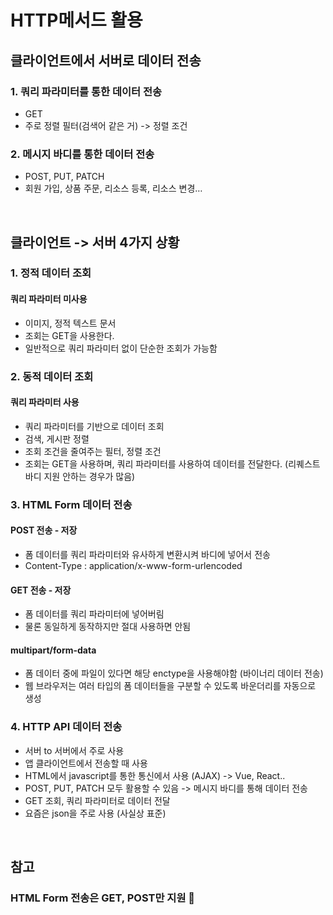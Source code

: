 # HTTP메서드 활용 
## 클라이언트에서 서버로 데이터 전송 
### 1. 쿼리 파라미터를 통한 데이터 전송 
* GET
* 주로 정렬 필터(검색어 같은 거)  -> 정렬 조건  
### 2. 메시지 바디를 통한 데이터 전송 
* POST, PUT, PATCH 
* 회원 가입, 상품 주문, 리소스 등록, 리소스 변경… 

<br/> 

## 클라이언트 -> 서버 4가지 상황 
### 1. 정적 데이터 조회
#### 쿼리 파라미터 미사용 
- 이미지, 정적 텍스트 문서 
- 조회는 GET을 사용한다. 
- 일반적으로 쿼리 파라미터 없이 단순한 조회가 가능함 

### 2. 동적 데이터 조회
#### 쿼리 파라미터 사용 
- 쿼리 파라미터를 기반으로 데이터 조회 
- 검색, 게시판 정렬 
- 조회 조건을 줄여주는 필터, 정렬 조건 
- 조회는 GET을 사용하며, 쿼리 파라미터를 사용하여 데이터를 전달한다.  (리퀘스트 바디 지원 안하는 경우가 많음) 

### 3. HTML Form 데이터 전송 
#### POST 전송 - 저장 
- 폼 데이터를 쿼리 파라미터와 유사하게 변환시켜 바디에 넣어서 전송 
- Content-Type : application/x-www-form-urlencoded 
#### GET 전송 - 저장 
- 폼 데이터를 쿼리 파라미터에 넣어버림 
- 물론 동일하게 동작하지만 절대 사용하면 안됨
#### multipart/form-data 
- 폼 데이터 중에 파일이 있다면 해당 enctype을 사용해야함 (바이너리 데이터 전송) 
- 웹 브라우저는 여러 타입의 폼 데이터들을 구분할 수 있도록 바운더리를 자동으로 생성

### 4. HTTP API 데이터 전송 
* 서버 to 서버에서 주로 사용 
* 앱 클라이언트에서 전송할 때 사용 
* HTML에서 javascript를 통한 통신에서 사용 (AJAX) -> Vue, React.. 
* POST, PUT, PATCH 모두 활용할 수 있음 -> 메시지 바디를 통해 데이터 전송 
* GET 조회, 쿼리 파라미터로 데이터 전달 
* 요즘은 json을 주로 사용 (사실상 표준) 

<br/>

## 참고 
### HTML Form 전송은 GET, POST만 지원 
